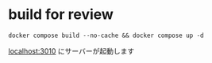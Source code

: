 # build for review

```:bash
docker compose build --no-cache && docker compose up -d
```

<localhost:3010> にサーバーが起動します
